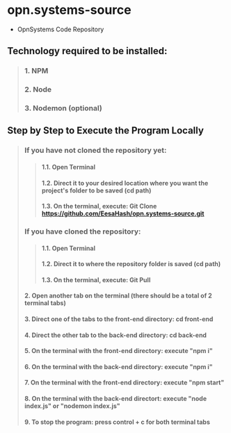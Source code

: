 # **opn.systems-source**
- OpnSystems Code Repository

## **Technology required to be installed:**
 > ### 1. NPM
 > ### 2. Node
 > ### 3. Nodemon (optional)

## **Step by Step to Execute the Program Locally**
 > ### If you have not cloned the repository yet:
  > > #### 1.1. Open Terminal
  > > #### 1.2. Direct it to your desired location where you want the project's folder to be saved (cd path)
  > > #### 1.3. On the terminal, execute: Git Clone https://github.com/EesaHash/opn.systems-source.git
 > ### If you have cloned the repository:
  > > #### 1.1. Open Terminal
  > > #### 1.2. Direct it to where the repository folder is saved (cd path)
  > > #### 1.3. On the terminal, execute: Git Pull
 > #### 2. Open another tab on the terminal (there should be a total of 2 terminal tabs)
 > #### 3. Direct one of the tabs to the front-end directory: cd front-end
 > #### 4. Direct the other tab to the back-end directory: cd back-end
 > #### 5. On the terminal with the front-end directory: execute "npm i"
 > #### 6. On the terminal with the back-end directory: execute "npm i"
 > #### 7. On the terminal with the front-end directory: execute "npm start"
 > #### 8. On the terminal with the back-end directort: execute "node index.js" or "nodemon index.js"
 > #### 9. To stop the program: press control + c for both terminal tabs
